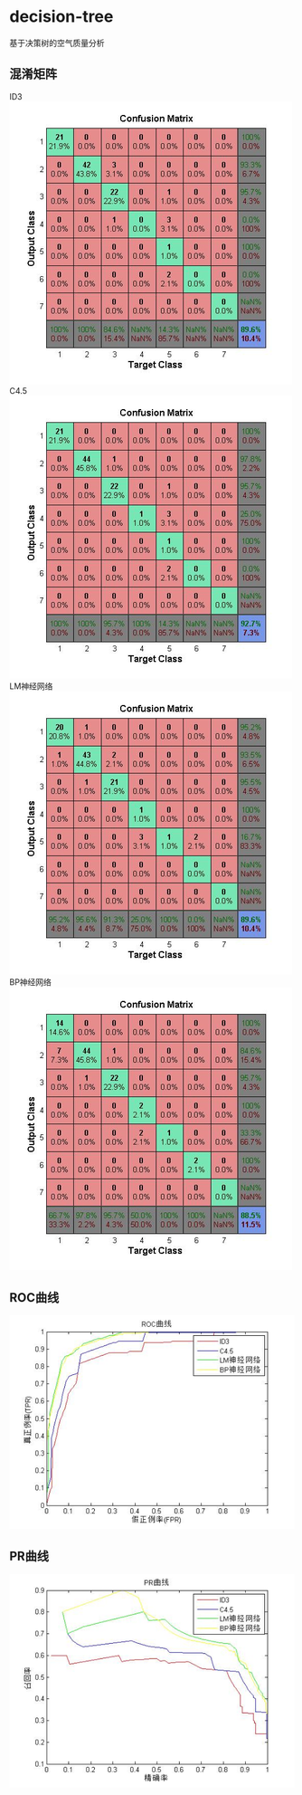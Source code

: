 # decision-tree
基于决策树的空气质量分析

## 混淆矩阵
ID3 
![id3](imgs/id3_matrix.jpg)
C4.5
![c45](imgs/c45_matrix.jpg)
LM神经网络
![lm](imgs/lm_matrix.jpg)
BP神经网络
![bp](imgs/bp_matrix.jpg)
## ROC曲线
![roc](imgs/roc.jpg)
## PR曲线
![pr](imgs/pr.jpg)

